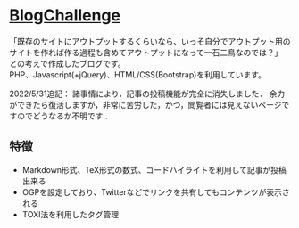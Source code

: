 # [BlogChallenge](http://fujiweb08.php.xdomain.jp/BlogChallenge/index.php)
「既存のサイトにアウトプットするくらいなら、いっそ自分でアウトプット用のサイトを作れば作る過程も含めてアウトプットになって一石二鳥なのでは？」  
との考えで作成したブログです。  
PHP、Javascript(+jQuery)、HTML/CSS(Bootstrap)を利用しています。  

2022/5/31追記：
諸事情により，記事の投稿機能が完全に消失しました．
余力ができたら復活しますが，非常に苦労した，かつ，閲覧者には見えないページですのでどうなるか不明です..

## 特徴
* Markdown形式、TeX形式の数式、コードハイライトを利用して記事が投稿出来る
* OGPを設定しており、Twitterなどでリンクを共有してもコンテンツが表示される
* TOXI法を利用したタグ管理

